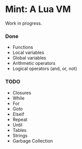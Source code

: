 # Mint: A Lua VM
Work in progress.

### Done
* Functions
* Local variables
* Global variables
* Arithmetic operators
* Logical operators (and, or, not)

### TODO
* Closures
* While
* For
* Goto
* Elseif
* Repeat
* Until
* Tables
* Strings
* Garbage Collection
